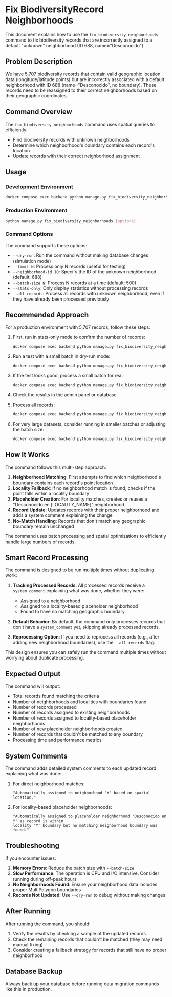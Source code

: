# Fix BiodiversityRecord Neighborhoods

This document explains how to use the `fix_biodiversity_neighborhoods` command to fix biodiversity records that are incorrectly assigned to a default "unknown" neighborhood (ID 688, name="Desconocido").

## Problem Description

We have 5,707 biodiversity records that contain valid geographic location data (longitude/latitude points) but are incorrectly associated with a default neighborhood with ID 688 (name="Desconocido", no boundary). These records need to be reassigned to their correct neighborhoods based on their geographic coordinates.

## Command Overview

The `fix_biodiversity_neighborhoods` command uses spatial queries to efficiently:

- Find biodiversity records with unknown neighborhoods
- Determine which neighborhood's boundary contains each record's location
- Update records with their correct neighborhood assignment

## Usage

### Development Environment

```bash
docker compose exec backend python manage.py fix_biodiversity_neighborhoods [options]
```

### Production Environment

```bash
python manage.py fix_biodiversity_neighborhoods [options]
```

### Command Options

The command supports these options:

- `--dry-run`: Run the command without making database changes (simulation mode)
- `--limit N`: Process only N records (useful for testing)
- `--neighborhood-id ID`: Specify the ID of the unknown neighborhood (default: 688)
- `--batch-size N`: Process N records at a time (default: 500)
- `--stats-only`: Only display statistics without processing records
- `--all-records`: Process all records with unknown neighborhood, even if they have already been processed previously

## Recommended Approach

For a production environment with 5,707 records, follow these steps:

1. First, run in stats-only mode to confirm the number of records:

   ```bash
   docker compose exec backend python manage.py fix_biodiversity_neighborhoods --stats-only
   ```

2. Run a test with a small batch in dry-run mode:

   ```bash
   docker compose exec backend python manage.py fix_biodiversity_neighborhoods --limit 100 --dry-run
   ```

3. If the test looks good, process a small batch for real:

   ```bash
   docker compose exec backend python manage.py fix_biodiversity_neighborhoods --limit 100
   ```

4. Check the results in the admin panel or database.

5. Process all records:

   ```bash
   docker compose exec backend python manage.py fix_biodiversity_neighborhoods
   ```

6. For very large datasets, consider running in smaller batches or adjusting the batch size:

   ```bash
   docker compose exec backend python manage.py fix_biodiversity_neighborhoods --batch-size 200
   ```

## How It Works

The command follows this multi-step approach:

1. **Neighborhood Matching**: First attempts to find which neighborhood's boundary contains each record's point location
2. **Locality Fallback**: If no neighborhood match is found, checks if the point falls within a locality boundary
3. **Placeholder Creation**: For locality matches, creates or reuses a "Desconocido en [LOCALITY_NAME]" neighborhood
4. **Record Update**: Updates records with their proper neighborhood and adds a system comment explaining the change
5. **No-Match Handling**: Records that don't match any geographic boundary remain unchanged

The command uses batch processing and spatial optimizations to efficiently handle large numbers of records.

## Smart Record Processing

The command is designed to be run multiple times without duplicating work:

1. **Tracking Processed Records**: All processed records receive a `system_comment` explaining what was done, whether they were:

   - Assigned to a neighborhood
   - Assigned to a locality-based placeholder neighborhood
   - Found to have no matching geographic boundary

2. **Default Behavior**: By default, the command only processes records that don't have a `system_comment` yet, skipping already processed records.
3. **Reprocessing Option**: If you need to reprocess all records (e.g., after adding new neighborhood boundaries), use the `--all-records` flag.

This design ensures you can safely run the command multiple times without worrying about duplicate processing.

## Expected Output

The command will output:

- Total records found matching the criteria
- Number of neighborhoods and localities with boundaries found
- Number of records processed
- Number of records assigned to existing neighborhoods
- Number of records assigned to locality-based placeholder neighborhoods
- Number of new placeholder neighborhoods created
- Number of records that couldn't be matched to any boundary
- Processing time and performance metrics

## System Comments

The command adds detailed system comments to each updated record explaining what was done:

1. For direct neighborhood matches:

   ```text
   "Automatically assigned to neighborhood 'X' based on spatial location."
   ```

2. For locality-based placeholder neighborhoods:

   ```text
   "Automatically assigned to placeholder neighborhood 'Desconocido en Y' as record is within
   locality 'Y' boundary but no matching neighborhood boundary was found."
   ```

## Troubleshooting

If you encounter issues:

1. **Memory Errors**: Reduce the batch size with `--batch-size`
2. **Slow Performance**: The operation is CPU and I/O intensive. Consider running during off-peak hours
3. **No Neighborhoods Found**: Ensure your neighborhood data includes proper MultiPolygon boundaries
4. **Records Not Updated**: Use `--dry-run` to debug without making changes

## After Running

After running the command, you should:

1. Verify the results by checking a sample of the updated records
2. Check the remaining records that couldn't be matched (they may need manual fixing)
3. Consider creating a fallback strategy for records that still have no proper neighborhood

## Database Backup

Always back up your database before running data migration commands like this in production.
